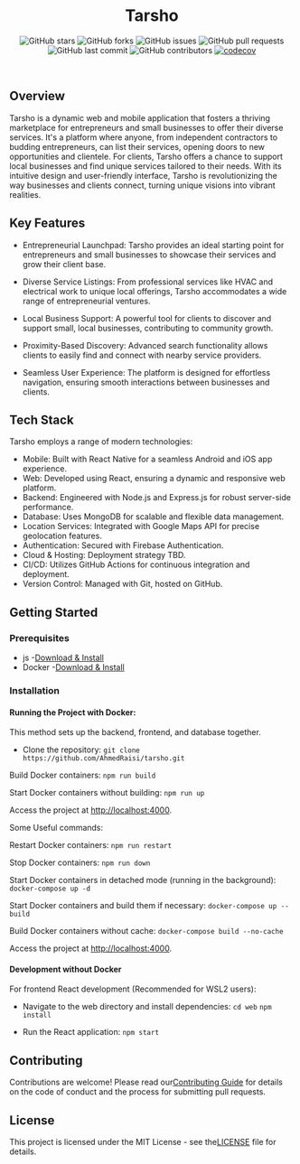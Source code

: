 <div align="center">
 
# **Tarsho**

![GitHub stars](https://img.shields.io/github/stars/AhmedRaisi/tarsho?style=social)
![GitHub forks](https://img.shields.io/github/forks/AhmedRaisi/tarsho?style=social)
![GitHub issues](https://img.shields.io/github/issues/AhmedRaisi/tarsho)
![GitHub pull requests](https://img.shields.io/github/issues-pr/AhmedRaisi/tarsho)
![GitHub last commit](https://img.shields.io/github/last-commit/AhmedRaisi/tarsho)
![GitHub contributors](https://img.shields.io/github/contributors/AhmedRaisi/tarsho)
[![codecov](https://codecov.io/gh/AhmedRaisi/Tarsho/graph/badge.svg?token=YQHS2IWY43)](https://codecov.io/gh/AhmedRaisi/Tarsho)

</div>
<br>

## Overview

Tarsho is a dynamic web and mobile application that fosters a thriving marketplace for entrepreneurs and small businesses to offer their diverse services. It's a platform where anyone, from independent contractors to budding entrepreneurs, can list their services, opening doors to new opportunities and clientele. For clients, Tarsho offers a chance to support local businesses and find unique services tailored to their needs. With its intuitive design and user-friendly interface, Tarsho is revolutionizing the way businesses and clients connect, turning unique visions into vibrant realities.



## Key Features

- Entrepreneurial Launchpad: Tarsho provides an ideal starting point for entrepreneurs and small businesses to showcase their services and grow their client base.

- Diverse Service Listings: From professional services like HVAC and electrical work to unique local offerings, Tarsho accommodates a wide range of entrepreneurial ventures.

- Local Business Support: A powerful tool for clients to discover and support small, local businesses, contributing to community growth.

- Proximity-Based Discovery: Advanced search functionality allows clients to easily find and connect with nearby service providers.

- Seamless User Experience: The platform is designed for effortless navigation, ensuring smooth interactions between businesses and clients.

## Tech Stack

Tarsho employs a range of modern technologies:

- Mobile: Built with React Native for a seamless Android and iOS app experience.
- Web: Developed using React, ensuring a dynamic and responsive web platform.
- Backend: Engineered with Node.js and Express.js for robust server-side performance.
- Database: Uses MongoDB for scalable and flexible data management.
- Location Services: Integrated with Google Maps API for precise geolocation features.
- Authentication: Secured with Firebase Authentication.
- Cloud & Hosting: Deployment strategy TBD.
- CI/CD: Utilizes GitHub Actions for continuous integration and deployment.
- Version Control: Managed with Git, hosted on GitHub.

## Getting Started

### Prerequisites

- js -[Download & Install](https://nodejs.org/en/download/)
- Docker -[Download & Install](https://www.docker.com/products/docker-desktop)

### Installation

#### Running the Project with Docker:

This method sets up the backend, frontend, and database together.

- Clone the repository:
```git clone https://github.com/AhmedRaisi/tarsho.git```

Build Docker containers:
```npm run build```

Start Docker containers without building:
```npm run up```

Access the project at [http://localhost:4000](http://localhost:4000/).

Some Useful commands:

Restart Docker containers:
```npm run restart```

Stop Docker containers:
```npm run down```

Start Docker containers in detached mode (running in the background):
```docker-compose up -d```

Start Docker containers and build them if necessary:
```docker-compose up --build ```

Build Docker containers without cache:
```docker-compose build --no-cache```


Access the project at [http://localhost:4000](http://localhost:4000/).

#### Development without Docker 

For frontend React development (Recommended for WSL2 users):

- Navigate to the web directory and install dependencies:
```cd web```
```npm install```

- Run the React application:
```npm start```

## Contributing

Contributions are welcome! Please read our[Contributing Guide](https://chat.openai.com/c/LINK_TO_CONTRIBUTING_GUIDE) for details on the code of conduct and the process for submitting pull requests.


## License

This project is licensed under the MIT License - see the[LICENSE](https://chat.openai.com/c/LINK_TO_LICENSE) file for details.
